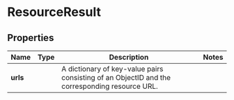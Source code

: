 

# ResourceResult


## Properties

| Name | Type | Description | Notes |
|------------ | ------------- | ------------- | -------------|
|**urls** |  | A dictionary of key-value pairs consisting of an ObjectID and the corresponding resource URL. |  |



